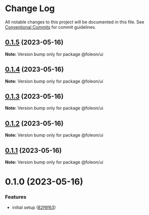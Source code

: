 # Change Log

All notable changes to this project will be documented in this file.
See [Conventional Commits](https://conventionalcommits.org) for commit guidelines.

## [0.1.5](https://github.com/emunhoz/foleon-project/compare/@foleon/ui@0.1.4...@foleon/ui@0.1.5) (2023-05-16)

**Note:** Version bump only for package @foleon/ui

## [0.1.4](https://github.com/emunhoz/foleon-project/compare/@foleon/ui@0.1.3...@foleon/ui@0.1.4) (2023-05-16)

**Note:** Version bump only for package @foleon/ui

## [0.1.3](https://github.com/emunhoz/foleon-project/compare/@foleon/ui@0.1.2...@foleon/ui@0.1.3) (2023-05-16)

**Note:** Version bump only for package @foleon/ui

## [0.1.2](https://github.com/emunhoz/foleon-project/compare/@foleon/ui@0.1.1...@foleon/ui@0.1.2) (2023-05-16)

**Note:** Version bump only for package @foleon/ui

## [0.1.1](https://github.com/emunhoz/foleon-project/compare/@foleon/ui@0.1.0...@foleon/ui@0.1.1) (2023-05-16)

**Note:** Version bump only for package @foleon/ui

# 0.1.0 (2023-05-16)

### Features

- initial setup ([82f6f63](https://github.com/emunhoz/foleon-project/commit/82f6f6392cd3ebc1705bb6bbc20bdd67049e5c17))
